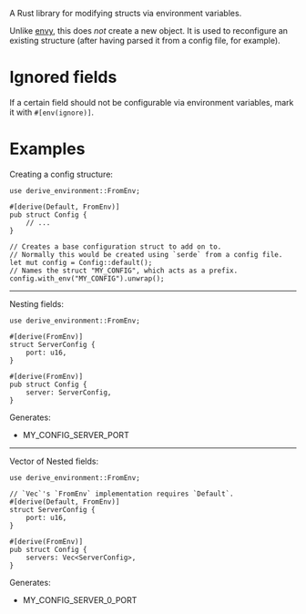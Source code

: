 A Rust library for modifying structs via environment variables.

Unlike [envy](https://github.com/softprops/envy), this does *not* create a new object.
It is used to reconfigure an existing structure (after having parsed it from a config file, for example).

# Ignored fields

If a certain field should not be configurable via environment variables, mark it with `#[env(ignore)]`.

# Examples

Creating a config structure:

```
use derive_environment::FromEnv;

#[derive(Default, FromEnv)]
pub struct Config {
    // ...
}

// Creates a base configuration struct to add on to.
// Normally this would be created using `serde` from a config file.
let mut config = Config::default();
// Names the struct "MY_CONFIG", which acts as a prefix.
config.with_env("MY_CONFIG").unwrap();
```

<hr>

Nesting fields:

```
use derive_environment::FromEnv;

#[derive(FromEnv)]
struct ServerConfig {
    port: u16,
}

#[derive(FromEnv)]
pub struct Config {
    server: ServerConfig,
}
```

Generates:
- MY_CONFIG_SERVER_PORT

<hr>

Vector of Nested fields:

```
use derive_environment::FromEnv;

// `Vec`'s `FromEnv` implementation requires `Default`.
#[derive(Default, FromEnv)]
struct ServerConfig {
    port: u16,
}

#[derive(FromEnv)]
pub struct Config {
    servers: Vec<ServerConfig>,
}
```

Generates:
- MY_CONFIG_SERVER_0_PORT
